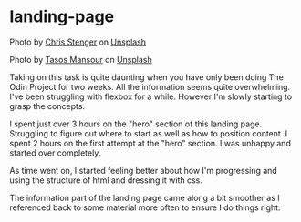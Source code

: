 # landing-page

Photo by <a href="https://unsplash.com/@chrisstenger?utm_content=creditCopyText&utm_medium=referral&utm_source=unsplash">Chris Stenger</a> on <a href="https://unsplash.com/photos/the-sun-is-setting-over-a-mountain-lake-DTMhL0OpXjQ?utm_content=creditCopyText&utm_medium=referral&utm_source=unsplash">Unsplash</a>

Photo by <a href="https://unsplash.com/@mantasos?utm_content=creditCopyText&utm_medium=referral&utm_source=unsplash">Tasos Mansour</a> on <a href="https://unsplash.com/photos/black-cat-with-yellow-eyes-kH5_75H-w6Y?utm_content=creditCopyText&utm_medium=referral&utm_source=unsplash">Unsplash</a>
  
  
Taking on this task is quite daunting when you have only been doing The Odin Project for
two weeks. All the information seems quite overwhelming. 
I've been struggling with flexbox for a while. However I'm slowly starting to grasp the concepts.

I spent just over 3 hours on the "hero" section of this landing page.
Struggling to figure out where to start as well as how to position content.
I spent 2 hours on the first attempt at the "hero" section. I was unhappy and started over completely.

As time went on, I started feeling better about how I'm progressing and using the structure of html and dressing it with css.

The information part of the landing page came along a bit smoother as I referenced back to some material more often to ensure I do things right.